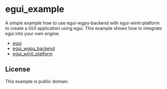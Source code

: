 # egui_example

A simple example how to use egui-wgpu-backend with egui-winit-platform to create a GUI
application using egui. This example shows how to integrate egui into
your own engine.

 - [egui](https://github.com/emilk/egui)
 - [egui_wgpu_backend](https://github.com/hasenbanck/egui_wgpu_backend)
 - [egui_winit_platform](https://github.com/hasenbanck/egui_winit_platform)

## License
This example is public domain.
